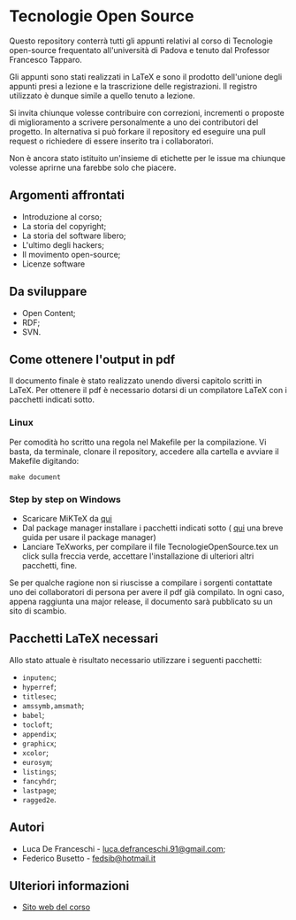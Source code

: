 Tecnologie Open Source
======================

Questo repository conterrà tutti gli appunti relativi al corso di Tecnologie open-source frequentato all'università di Padova e tenuto dal Professor Francesco Tapparo.

Gli appunti sono stati realizzati in LaTeX e sono il prodotto dell'unione degli appunti presi a lezione e la trascrizione delle registrazioni. Il registro utilizzato è dunque simile a quello tenuto a lezione.


Si invita chiunque volesse contribuire con correzioni, incrementi o proposte di miglioramento a scrivere personalmente a uno dei contributori del progetto. In alternativa si può forkare il repository ed eseguire una pull request o richiedere di essere inserito tra i collaboratori.

Non è ancora stato istituito un'insieme di etichette per le issue ma chiunque volesse aprirne una farebbe solo che piacere.

## Argomenti affrontati

* Introduzione al corso;
* La storia del copyright;
* La storia del software libero;
* L'ultimo degli hackers;
* Il movimento open-source;
* Licenze software

## Da sviluppare

* Open Content;
* RDF;
* SVN.

## Come ottenere l'output in pdf

Il documento finale è stato realizzato unendo diversi capitolo scritti in LaTeX. Per ottenere il pdf è necessario dotarsi di un compilatore LaTeX con i pacchetti indicati sotto. 

### Linux

Per comodità ho scritto una regola nel Makefile per la compilazione. Vi basta, da terminale, clonare il repository, accedere alla cartella e avviare il Makefile digitando:

`make document`

### Step by step on Windows

* Scaricare MiKTeX da [qui](http://miktex.org/portable)
* Dal package manager installare i pacchetti indicati sotto ( [qui](http://docs.miktex.org/manual/pkgmgt.html) una breve guida per usare il package manager)
* Lanciare TeXworks, per compilare il file TecnologieOpenSource.tex un click sulla freccia verde, accettare l'installazione di ulteriori altri pacchetti, fine.

Se per qualche ragione non si riuscisse a compilare i sorgenti contattate uno dei collaboratori di persona per avere il pdf già compilato. In ogni caso, appena raggiunta una major release, il documento sarà pubblicato su un sito di scambio.

## Pacchetti LaTeX necessari

Allo stato attuale è risultato necessario utilizzare i seguenti pacchetti:

* `inputenc`;
* `hyperref`;
* `titlesec`;
* `amssymb,amsmath`;
* `babel`;
* `tocloft`;
* `appendix`;
* `graphicx`;
* `xcolor`;
* `eurosym`;
* `listings`;
* `fancyhdr`;
* `lastpage`;
* `ragged2e`.

## Autori

* Luca De Franceschi - <luca.defranceschi.91@gmail.com>;
* Federico Busetto - <fedsib@hotmail.it>

## Ulteriori informazioni

* [Sito web del corso](http://www.math.unipd.it/~tapparo/TOS/index.html)

